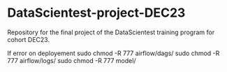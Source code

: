 # DataScientest-project-DEC23

Repository for the final project of the DataScientest training program for cohort DEC23.

If error on deployement
sudo chmod -R 777 airflow/dags/
sudo chmod -R 777 airflow/logs/
sudo chmod -R 777 model/

